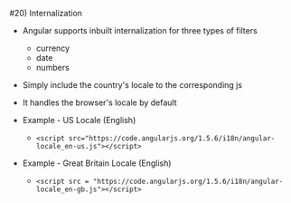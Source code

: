 #20) Internalization
- Angular supports inbuilt internalization for three types of filters
    - currency
    - date
    - numbers
- Simply include the country's locale to the corresponding js
- It handles the browser's locale by default
- Example - US Locale (English)
    - `<script src="https://code.angularjs.org/1.5.6/i18n/angular-locale_en-us.js"></script>`
    
- Example - Great Britain Locale (English) 
    - `<script src = "https://code.angularjs.org/1.5.6/i18n/angular-locale_en-gb.js"></script>`